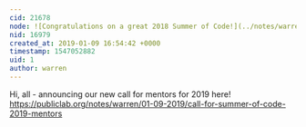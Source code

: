 ```yaml
---
cid: 21678
node: ![Congratulations on a great 2018 Summer of Code!](../notes/warren/08-21-2018/congratulations-on-a-great-2018-summer-of-code)
nid: 16979
created_at: 2019-01-09 16:54:42 +0000
timestamp: 1547052882
uid: 1
author: warren
---
```


 Hi, all - announcing our new call for mentors for 2019 here! https://publiclab.org/notes/warren/01-09-2019/call-for-summer-of-code-2019-mentors